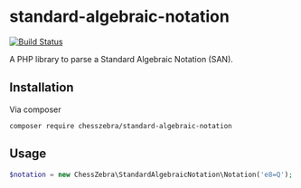 # standard-algebraic-notation

[![Build Status](https://travis-ci.org/chesszebra/standard-algebraic-notation.svg?branch=master)](https://travis-ci.org/chesszebra/standard-algebraic-notation)

A PHP library to parse a Standard Algebraic Notation (SAN).

## Installation

Via composer

```
composer require chesszebra/standard-algebraic-notation
```

## Usage

```php
$notation = new ChessZebra\StandardAlgebraicNotation\Notation('e8=Q');
```
